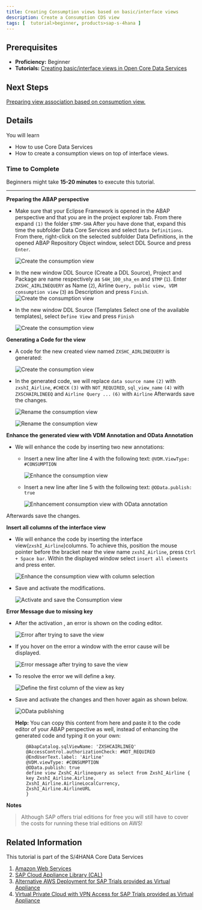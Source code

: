 ```yaml
---
title: Creating Consumption views based on basic/interface views
description: Create a Consumption CDS view  
tags: [  tutorial>beginner, products>sap-s-4hana ]
---
```

## Prerequisites  
 - **Proficiency:** Beginner
 - **Tutorials:** [Creating basic/interface views in Open Core Data Services ](http://www.sap.com/developer/tutorial-navigator.html)

## Next Steps
[Preparing view association based on consumption view. ](http://www.sap.com/developer/tutorials/s4hana-cds-preparing-views-associations.html)


## Details
You will learn  
- How to use Core Data Services
- How to create a consumption views on top of interface views.


### Time to Complete
Beginners might take **15-20 minutes** to execute this tutorial.

---

**Preparing the ABAP perspective**

- Make sure that your Eclipse Framework is opened in the ABAP perspective and that you are in the project explorer tab. From there expand `(1)` the folder `$TMP-SHA` After you have done that, expand this time the subfolder Data Core Services and select `Data Definitions`. From there,    right-click on the selected subfolder Data Definitions, in the opened  ABAP Repository Object window, select DDL Source and press `Enter`.  

    ![Create the consumption view](BuildConsumptionView1.png)

- In the new window DDL Source (Create a DDL Source), Project and Package are name respectively as `S4H_100_sha_en` and `$TMP`  (`1`). Enter  `ZXSHC_AIRLINEQUERY` as Name (`2`),  Airline `Query, public view, VDM consumption view` (`3`) as Description and press `Finish`.
    ![Create the consumption view](BuildConsumptionView2.png)

- In the new window DDL Source (Templates Select one of the available templates), select `Define View` and press `Finish`

     ![Create the consumption view](BuildConsumptionView3_0.png)

**Generating a Code for the view**

- A code for the new created view named `ZXSHC_AIRLINEQUERY` is generated:

     ![Create the consumption view](BuildConsumptionView3_1.png)

- In the generated code, we will replace `data source name` `(2)` with  `zxshI_Airline`, `#CHECK`  `(3)` with `NOT_REQUIRED`, `sql_view_name` `(4)`
 with `ZXSCHAIRLINEEQ` and `Airline Query ...` `(6)` with `Airline` Afterwards save the changes.

    ![Rename the consumption view](BuildConsumptionView4_Rename.png)

    ![Rename the consumption view](BuildConsumptionView4_1_Rename.png)

**Enhance the generated view with VDM Annotation and OData Annotation**

- We will enhance the code by inserting two new annotations:
   - Insert a new line after line 4 with the following text:
   `@VDM.ViewType: #CONSUMPTION`

      ![Enhance the consumption view](BuildConsumptionView5_EnhanceCoding_VDMTyp.png)

   - Insert a  new line after line 5 with the following text:
   `@OData.publish: true`

      ![Enhancement consumption view with OData annotation ](BuildConsumptionView7_Enhance_ODataAnnotation.png)

Afterwards save the changes.

**Insert all columns of the interface view**

- We will enhance the code by inserting the interface view(`zxshI_Airline`)columns. To achieve this, position the mouse pointer before the bracket near the view name `zxshI_Airline`, press `Ctrl + Space bar`. Within the displayed window select `insert all elements` and press enter.

   ![Enhance the consumption view with  column selection](BuildConsumptionView7_EnhanceColumSelection.png)

- Save and activate the modifications.

     ![Activate and save the Consumption view ](BuildConsumptionView8_AtferSave_Activate.png)

**Error Message due to missing key**

- After the activation , an error is shown on the coding editor.

    ![Error after trying to save the view](BuildConsumptionView10_ErrorAfterActivationKeyMissing.png)

- If you hover on the error a window with the error cause will be displayed.

    ![Error message  after trying to save the view](ErrorMessage.png)

- To resolve the error we will define a key.

    ![Define the first column of the view as key ](DefineFirstColumEltAsKey.png)

- Save and activate the changes and then hover again as shown below.

    ![OData publishing](BuildingConsumptionView_HoverOnODatapublish.png)

  **Help:** You can copy this content from here and paste it to the code editor of your ABAP perspective as well, instead of enhancing the generated code and typing it on your own:

  ```abap
      @AbapCatalog.sqlViewName: 'ZXSHCAIRLINEQ'
      @AccessControl.authorizationCheck: #NOT_REQUIRED
      @EndUserText.label: 'Airline'
      @VDM.viewType: #CONSUMPTION
      @OData.publish: true
      define view ZxshC_Airlinequery as select from ZxshI_Airline {
      key ZxshI_Airline.Airline,
      ZxshI_Airline.AirlineLocalCurrency,
      ZxshI_Airline.AirlineURL
      }
  ```      

**Notes**
> Although SAP offers trial editions for free you will still have to cover the costs for running these trial editions on AWS!    

## Related Information
This tutorial is part of the S/4HANA Core Data Services

1. [Amazon Web Services](http://aws.amazon.com/)
2. [SAP Cloud Appliance Library (CAL)](https://scn.sap.com/community/cloud-appliance-library)
3. [Alternative AWS Deployment for SAP Trials provided as Virtual Appliance](https://scn.sap.com/docs/DOC-46908)
4. [Virtual Private Cloud with VPN Access for SAP Trials provided as Virtual Appliance](https://scn.sap.com/docs/DOC-46629)
